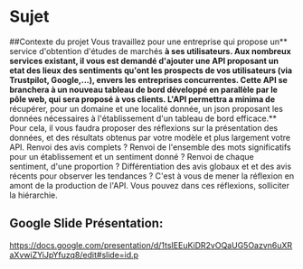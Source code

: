 # Sujet

##Contexte du projet
Vous travaillez pour une entreprise qui propose un** service d'obtention d'études de marchés **à ses utilisateurs. Aux nombreux services existant, il vous est demandé d'ajouter une API proposant un etat des lieux des sentiments qu'ont les prospects de vos utilisateurs (via Trustpilot, Google,...), envers les entreprises concurrentes.
Cette API se branchera à un nouveau tableau de bord développé en parallèle par le pôle web, qui sera proposé à vos clients. L'API permettra a minima de** récupérer, pour un domaine et une localité donnée, un json proposant les données nécessaires à l'établissement d'un tableau de bord efficace.**
Pour cela, il vous faudra proposer des réflexions sur la présentation des données, et des résultats obtenus par votre modèle et plus largement votre API.
Renvoi des avis complets ? Renvoi de l'ensemble des mots significatifs pour un établissement et un sentiment donné ? Renvoi de chaque sentiment, d'une proportion ? Différentiation des avis globaux et et des avis récents pour observer les tendances ? C'est à vous de mener la réflexion en amont de la production de l'API. Vous pouvez dans ces réflexions, solliciter la hiérarchie.

## Google Slide Présentation:
https://docs.google.com/presentation/d/1tsIEEuKiDR2vOQaUG5Oazvn6uXRaXvwiZYiJpYfuzq8/edit#slide=id.p
